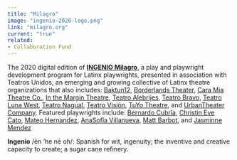 ```yaml
---
title: "Milagro"
image: "ingenio-2020-logo.png"
link: "milagro.org"
current: "true"
related:
- Collaboration Fund
---
```


The 2020 digital edition of **[INGENIO Milagro](https://milagro.org/event/ingenio-2020/)**, a play and playwright development program for Latinx playwrights, presented in association with Teatros Unidos, an emerging and growing collective of Latinx theatre organizations that also includes: [Baktun12](https://baktun12.com/), [Borderlands Theater](http://www.borderlandstheater.org/), [Cara Mia Theatre Co.](https://www.caramiatheatre.org/), [In the Margin Theatre](https://www.inthemargintheatre.org/), [Teatro Alebrijes](https://colectivoala.wixsite.com/colectivoala/teatro-alebrijes), [Teatro Bravo](https://www.teatrobravo.org/), [Teatro Luna West](https://www.teatrolunawest.org/), [Teatro Nagual](https://www.facebook.com/TeatroNagual/), [Teatro Visión](https://www.teatrovision.org/), [TuYo Theatre](https://www.tuyotheatre.org/),  and [UrbanTheater Company](https://urbantheaterchicago.org/). Featured playwrights include: [Bernardo Cubrîa](https://newplayexchange.org/users/6130/bernardo-cubria), [Christin Eve Cato](https://newplayexchange.org/users/39493/christin-eve-cato), [Mateo Hernandez](https://www.caramiatheatre.org/ingenio-2020), [AnaSofîa Villanueva](https://newplayexchange.org/users/21623/anasof%C3%ADa-villanueva), [Matt Barbot](https://newplayexchange.org/users/1342/matt-barbot), and [Jasminne Mendez](http://www.jasminnemendez.com/)

**Ingenio** /ēn ‘he nē oh/: Spanish for wit, ingenuity; the inventive and creative capacity to create; a sugar cane refinery.
